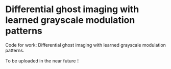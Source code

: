 # Differential ghost imaging with learned grayscale modulation patterns
Code for work: Differential ghost imaging with learned grayscale modulation patterns.

To be uploaded in the near future！
